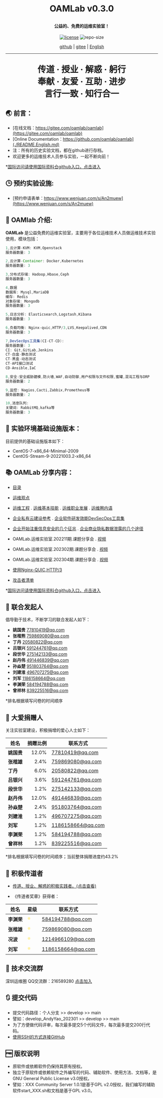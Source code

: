 
<h1 align="center" style="margin: 30px 0 30px; font-weight: bold;">OAMLab v0.3.0</h1>
<h4 align="center">公益的、免费的运维实验室！</h4>
<p align="center">
  <a href="./LICENSE"><img alt="license" src="https://img.shields.io/github/license/oamlab/oamlab" /></a>
  <img alt="repo-size" src="https://img.shields.io/github/repo-size/oamlab/oamlab" />
</p>

<p align="center">
   <a href="https://github.com/oamlab">github</a> | 
   <a href="https://gitee.com/oamlab/oamlab">gitee</a> | 
   <a href="./README.English.md">English</a>
</p>

<p align="center"></p>

---
<h1 align="center" style="margin: 30px 0 30px; font-weight: bold;">传道 · 授业 · 解惑 · 躬行<br>奉献 · 友爱 · 互助 · 进步<br>言行一致 · 知行合一</h1>

## 🌏 前言：
- [在线文档：https://gitee.com/oamlab/oamlab](https://gitee.com/oamlab/oamlab)
- [Online Documentation：https://github.com/oamlab/oamlab](./README.English.md)
- 注：所有的历史实验文档，都在github进行存档。
- 欢迎更多的运维技术人员参与实验，一起不断向前！

*[国际访问请使用国际资料仓github入口，点击进入](https://github.com/oamlab)

## 🕒 预约实验设施:

- [预约申请表单：https://www.wenjuan.com/s/An2muew](https://www.wenjuan.com/s/An2muew)

## 📃 OAMlab 介绍:

**OAMLab** 是公益免费的运维实验室，主要用于各位运维技术人员做运维技术实验使用，模块包括：

``` java
1,云计算-KVM: KVM,Openstack
服务器数量: 3

2,云计算-Container: Docker,Kubernetes
服务器数量: 3

3,分布式存储: Hadoop,Hbase,Ceph
服务器数量: 3

4,数据
数据库: Mysql,MariaDB
缓存: Redis
对象存储: Mongodb
服务器数量: 3

5,日志分析: Elasticsearch,Logstash,Kibana
服务器数量: 3

6,负载均衡: Nginx-quic,HTTP/3,LVS,Keepalived,CDN
服务器数量: 3

7,DevSecOps工具集(CI-CT-CD):
服务器数量: 3
CI: Git,GitLab,Jenkins
CT-白盒-静态测试
CT-黑盒-动态测试
CT-API接口测试
CD-Ansible,IaC

8,安全:安全威胁建模,防火墙,WAF,自动防御,用户权限与文件权限,蜜罐,混沌工程与DRP
服务器数量: 2

9,监控: Nagios,Cacti,Zabbix,Prometheus等
服务器数量: 2

10,消息队列:
关键词: RabbitMQ,kafka等
服务器数量: 3

```

## 🧰 实验环境基础设施版本：

目前提供的基础设施版本如下：

- CentOS-7-x86_64-Minimal-2009
- CentOS-Stream-9-20221003.2-x86_64

## 📚 OAMLab 分享内容：

- [目录](./OAMLab)

- [运维观点](https://gitee.com/OAMLab/oamlab/tree/main/OAMLab/161_运维观点)

- [运维工程](https://gitee.com/OAMLab/oamlab/raw/main/OAMLab/161_运维观点/202_运维.运维工程.20230319.0927.pdf) . [运维基本技能](https://gitee.com/OAMLab/oamlab/raw/main/OAMLab/161_运维观点/206_运维.基本技能.20230324.2009.pdf) . [运维职业发展](https://gitee.com/OAMLab/oamlab/raw/main/OAMLab/161_运维观点/212_运维.职业发展.20230322.1911.pdf) . [运维圈内语](https://gitee.com/OAMLab/oamlab/blob/main/OAMLab/161_运维观点/311_运维.圈内语.md)

- [企业私有云建设参考](https://gitee.com/OAMLab/oamlab/raw/main/OAMLab/161_运维观点/5102_运维.私有云.企业私有云建设参考.20230406.1959.pdf) . [企业软件研发效能DevSecOps工具集](https://gitee.com/OAMLab/oamlab/raw/main/OAMLab/161_运维观点/5202_运维.DecSecOps.企业软件研发效能DecSecOps工具集在企业应用中的参考.20230415.2101.pdf)

- [企业开始注重信息安全的几个征兆](https://gitee.com/OAMLab/oamlab/raw/main/OAMLab/161_运维观点/5302_运维.安全.信息安全.企业开始注重信息安全的几个征兆.20230328.2002.pdf) . [企业商业隐私数据泄露的几个途径](https://gitee.com/OAMLab/oamlab/raw/main/OAMLab/161_运维观点/5304_运维.安全.信息安全.企业商业隐私数据泄露的几个途径.20230424.2225.pdf)

- OAMLab.运维实验室.202211期.课题分享会 . [视频](./OAMLab/401_运维实验/2022-11)

- OAMLab.运维实验室.202302期.课题分享会 . [视频](./OAMLab/401_运维实验/2023-02)

- OAMLab.运维实验室.202304期.课题分享会 . [视频](./OAMLab/401_运维实验/2023-04)

- [使用Nginx-QUIC,HTTP/3](https://gitee.com/oamlab/nginx-quic)

- [攻击者清单](https://github.com/oamlab/attacker)

*[国际访问请使用国际资料仓github入口，点击进入](https://github.com/oamlab)

## 🤝 联合发起人

倡导勤于技术，不断学习的联合发起人如下：

- **姚国贵** 77810419@qq.com
- **张楷熊** 759869080@qq.com
- **丁丹** 20580822@qq.com
- **吕银兴** 591244761@qq.com
- **段世华** 275142133@qq.com
- **赵丹伟** 491446839@qq.com
- **孙焱楚** 951803764@qq.com
- **刘建淮** 496707275@qq.com
- **刘军** 1186158664@qq.com
- **李渊荣** 584194788@qq.com
- **曾祥林** 839225516@qq.com

*排名根据填写问卷的时间顺序

## 💖 大爱捐赠人

关注实验室建设，积极捐增的爱心人士如下：

| 姓名						 | 捐赠比例	 |联系方式|
|----------|------:|-----------------|
| **姚国贵**  | 12.0% |   77810419@qq.com |
| **张楷雄**  |  2.4% |  759869080@qq.com |
| **丁丹**   |  6.0% |   20580822@qq.com |
| **吕银兴**  |  3.6% |  591244761@qq.com |
| **段世华**  |  1.2% |  275142133@qq.com |
| **赵丹伟**  | 12.0% |  491446839@qq.com |
| **孙焱楚**  |  2.4% |  951803764@qq.com |
| **刘建淮**  |  1.2% |  496707275@qq.com |
| **刘军**   |  1.2% | 1186158664@qq.com |
| **李渊荣**  |  1.2% |  584194788@qq.com |
| **曾祥林**  |  1.2% |  839225516@qq.com |

*排名根据填写问卷的时间顺序；当前整体捐赠进度约43.2%

## 🥇 积极传道者
- [传道、授业、解惑的积极实践者。(点击查看)](./OAMLab/131_传道者)


- 《传道者奖章》获得者：

| 姓名						 | 星级	                            |联系方式|
|----------|:-------------------------------|-----------------|
| **李渊荣**  | <font color="#FFD700">⭐</font> |   584194788@qq.com |
| **张楷雄**  | <font color="#FFD700">⭐</font> |  759869080@qq.com |
| **况波**   | <font color="#FFD700">⭐</font> |   1214966109@qq.com |
| **刘军**   | <font color="#FFD700">⭐</font> |  1186158664@qq.com |

## 📶 技术交流群
深圳运维圈 QQ交流群：216589280 [点击加入](https://jq.qq.com/?_wv=1027&k=tdDtDoUp)

## 🔃 提交代码
- 提交代码路径：个人分支 >> develop >> main
- 譬如：develop_AndyYao_202301 >> develop >> main
- 为了方便做代码评审，每次最多提交5个代码文件，每次最多提交200行代码。
- [使用SSH的方式连接GitHub](./OAMLab/171_运维工具/301_开发工具/211_GitHub_SSH_Key.md)

## 🆓 版权说明
- 原软件或依赖软件仍保持其原有授权。
- 独立于原软件或依赖软件之外编写的代码、辅助软件、使用方法、文档等，是GNU General Public License v3.0授权。
- 譬如：XXX Community Server 1.0.1是基于GPL v2.0授权，我们编写的辅助软件start_XXX.sh和文档是基于GPL v3.0。

<br>
